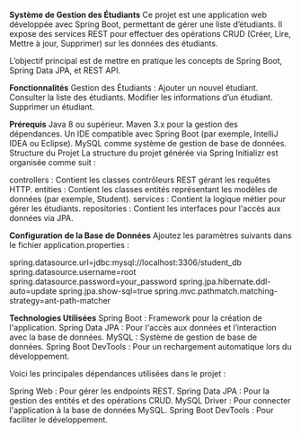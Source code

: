 **Système de Gestion des Étudiants**
Ce projet est une application web développée avec Spring Boot, permettant de gérer une liste d’étudiants. Il expose des services REST pour effectuer des opérations CRUD (Créer, Lire, Mettre à jour, Supprimer) sur les données des étudiants.

L’objectif principal est de mettre en pratique les concepts de Spring Boot, Spring Data JPA, et REST API.

**Fonctionnalités**
Gestion des Étudiants :
Ajouter un nouvel étudiant.
Consulter la liste des étudiants.
Modifier les informations d’un étudiant.
Supprimer un étudiant.

**Prérequis**
Java 8 ou supérieur.
Maven 3.x pour la gestion des dépendances.
Un IDE compatible avec Spring Boot (par exemple, IntelliJ IDEA ou Eclipse).
MySQL comme système de gestion de base de données.
Structure du Projet
La structure du projet générée via Spring Initializr est organisée comme suit :

controllers : Contient les classes contrôleurs REST gérant les requêtes HTTP.
entities : Contient les classes entités représentant les modèles de données (par exemple, Student).
services : Contient la logique métier pour gérer les étudiants.
repositories : Contient les interfaces pour l'accès aux données via JPA.

**Configuration de la Base de Données**
Ajoutez les paramètres suivants dans le fichier application.properties :

spring.datasource.url=jdbc:mysql://localhost:3306/student_db
spring.datasource.username=root
spring.datasource.password=your_password
spring.jpa.hibernate.ddl-auto=update
spring.jpa.show-sql=true
spring.mvc.pathmatch.matching-strategy=ant-path-matcher

**Technologies Utilisées**
Spring Boot : Framework pour la création de l'application.
Spring Data JPA : Pour l'accès aux données et l’interaction avec la base de données.
MySQL : Système de gestion de base de données.
Spring Boot DevTools : Pour un rechargement automatique lors du développement.

Voici les principales dépendances utilisées dans le projet :

Spring Web : Pour gérer les endpoints REST.
Spring Data JPA : Pour la gestion des entités et des opérations CRUD.
MySQL Driver : Pour connecter l'application à la base de données MySQL.
Spring Boot DevTools : Pour faciliter le développement.
